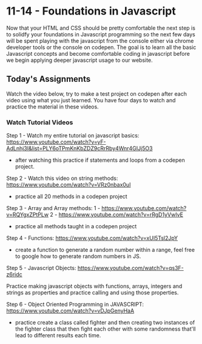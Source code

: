 # 11-14 - Foundations in Javascript

Now that your HTML and CSS should be pretty comfortable the next step is to solidfy your foundations in Javascript programming so the next few days will be spent playing with the javascript from the console either via chrome developer tools or the console on codepen. The goal is to learn all the basic Javascript concepts and become comfortable coding in javascript before we begin applying deeper javascript usage to our website.

## Today's Assignments

Watch the video below, try to make a test project on codepen after each video using what you just learned. You have four days to watch and practice the material in these videos.

### Watch Tutorial Videos

Step 1 - Watch my entire tutorial on javascript basics: https://www.youtube.com/watch?v=yF-AdLnhj3I&list=PLY6oTPmKnKbZDZ9cRrRby4Wnr4GIJj5O3

* after watching this practice if statements and loops from a codepen project.

Step 2 - Watch this video on string methods: https://www.youtube.com/watch?v=VRz0nbax0uI

* practice all 20 methods in a codepen project

Step 3 - Array and Array methods: 1 - https://www.youtube.com/watch?v=RQYgxZPtPLw 2 - https://www.youtube.com/watch?v=rRgD1yVwIvE

* practice all methods taught in a codepen project

Step 4 - Functions: https://www.youtube.com/watch?v=xUI5Tsl2JpY

* create a function to generate a random number within a range, feel free to google how to generate random numbers in JS.

Step 5 - Javascript Objects: https://www.youtube.com/watch?v=qs3F-z6ridc

Practice making javascript objects with functions, arrays, integers and strings as properties and practice calling and using those properties.

Step 6 - Object Oriented Programming in JAVASCRIPT: https://www.youtube.com/watch?v=vDJpGenyHaA

* practice create a class called fighter and then creating two instances of the fighter class that then fight each other with some randomness that'll lead to different results each time.
